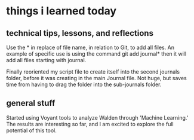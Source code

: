 # things i learned today

## technical tips, lessons, and reflections

Use the * in replace of file name, in relation to Git, to add all files. An example of specific use is using the command git add journal* then it will add all files starting with journal. 

Finally reoriented my script file to create itself into the second journals folder, before it was creating in the main Journal file. Not huge, but saves time from having to drag the folder into the sub-journals folder. 

## general stuff

Started using Voyant tools to analyze Walden through 'Machine Learning.' The results are interesting so far, and I am excited to explore the full potential of this tool.